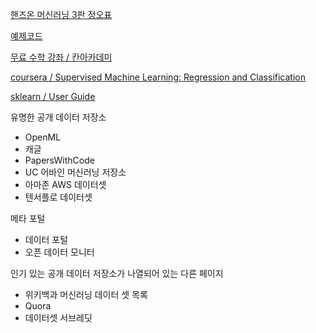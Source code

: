[핸즈온 머신러닝 3판 정오표](https://tensorflow.blog/handson-ml3/)

[예제코드](https://github.com/rickiepark/handson-ml3)

[무료 수학 강좌 / 칸아카데미](https://khanacademy.org/)

[coursera / Supervised Machine Learning: Regression and Classification](https://www.coursera.org/learn/machine-learning/)

[sklearn / User Guide](https://scikit-learn.org/stable/user_guide.html)

유명한 공개 데이터 저장소

- OpenML
- 캐글
- PapersWithCode
- UC 어바인 머신러닝 저장소
- 아마존 AWS 데이터셋
- 텐서플로 데이터셋

메타 포털

- 데이터 포털
- 오픈 데이터 모니터

인기 있는 공개 데이터 저장소가 나열되어 있는 다른 페이지

- 위키백과 머신러닝 데이터 셋 목록
- Quora
- 데이터셋 서브레딧
